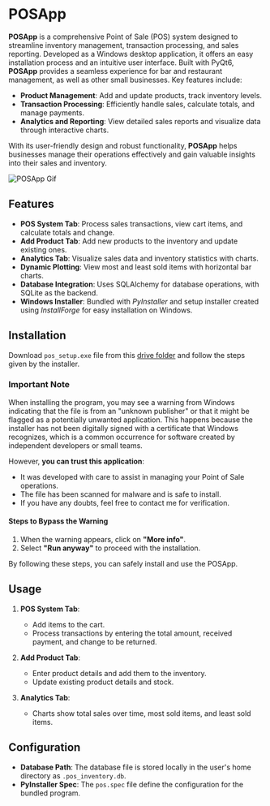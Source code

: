 # POSApp

**POSApp** is a comprehensive Point of Sale (POS) system designed to streamline inventory management, transaction processing, and sales reporting. Developed as a Windows desktop application, it offers an easy installation process and an intuitive user interface. Built with PyQt6, **POSApp** provides a seamless experience for bar and restaurant management, as well as other small businesses. Key features include:

- **Product Management**: Add and update products, track inventory levels.
- **Transaction Processing**: Efficiently handle sales, calculate totals, and manage payments.
- **Analytics and Reporting**: View detailed sales reports and visualize data through interactive charts.

With its user-friendly design and robust functionality, **POSApp** helps businesses manage their operations effectively and gain valuable insights into their sales and inventory.

![POSApp Gif](assets\captures\posapp.gif)

## Features

- **POS System Tab**: Process sales transactions, view cart items, and calculate totals and change.
- **Add Product Tab**: Add new products to the inventory and update existing ones.
- **Analytics Tab**: Visualize sales data and inventory statistics with charts.
- **Dynamic Plotting**: View most and least sold items with horizontal bar charts.
- **Database Integration**: Uses SQLAlchemy for database operations, with SQLite as the backend.
- **Windows Installer**: Bundled with *PyInstaller* and setup installer created using *InstallForge* for easy installation on Windows.

## Installation

Download `pos_setup.exe` file from this [drive folder](https://drive.google.com/file/d/13LjpoL5892c4EIVMrnrFJc7Y_U_l1vbk/view?usp=drive_link) and follow the steps given by the installer.

### **Important Note**

When installing the program, you may see a warning from Windows indicating that the file is from an "unknown publisher" or that it might be flagged as a potentially unwanted application. This happens because the installer has not been digitally signed with a certificate that Windows recognizes, which is a common occurrence for software created by independent developers or small teams.

However, **you can trust this application**:

- It was developed with care to assist in managing your Point of Sale operations.
- The file has been scanned for malware and is safe to install.
- If you have any doubts, feel free to contact me for verification.

#### **Steps to Bypass the Warning**

1. When the warning appears, click on **"More info"**.
2. Select **"Run anyway"** to proceed with the installation.

By following these steps, you can safely install and use the POSApp.

## Usage

1. **POS System Tab**:
    - Add items to the cart.
    - Process transactions by entering the total amount, received payment, and change to be returned.

2. **Add Product Tab**:
    - Enter product details and add them to the inventory.
    - Update existing product details and stock.

3. **Analytics Tab**:
    - Charts show total sales over time, most sold items, and least sold items.

## Configuration

- **Database Path**: The database file is stored locally in the user's home directory as `.pos_inventory.db`.
- **PyInstaller Spec**: The `pos.spec` file define the configuration for the bundled program.
